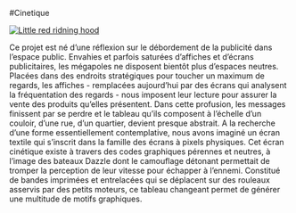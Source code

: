 #Cinetique

[![Little red ridning hood](https://c1.staticflickr.com/3/2942/15235616699_01f3d1bb35_b.jpg)](https://www.flickr.com/video_download.gne?id=15235616699 "Click to Watch the video!")


Ce projet est né d’une réflexion sur le débordement de la publicité dans l’espace public. Envahies et parfois saturées d’affiches et d’écrans publicitaires, les mégapoles ne disposent bientôt plus d’espaces neutres. Placées dans des endroits stratégiques pour toucher un maximum de regards, les affiches - remplacées aujourd’hui par des écrans qui analysent la fréquentation des regards - nous imposent leur lecture pour assurer la vente des produits qu’elles présentent. Dans cette profusion, les messages finissent par se perdre et le tableau qu’ils composent à l’échelle d’un couloir, d’une rue, d’un quartier, devient presque abstrait. A la recherche d’une forme essentiellement contemplative, nous avons imaginé un écran textile qui s’inscrit dans la famille des écrans à pixels physiques. Cet écran cinétique existe à travers des codes graphiques pérennes et neutres, à l’image des bateaux Dazzle dont le camouflage détonant permettait de tromper la perception de leur vitesse pour échapper à l’ennemi. Constitué de bandes imprimées et entrelacées qui se déplacent sur des rouleaux asservis par des petits moteurs, ce tableau changeant permet de générer une multitude de motifs graphiques.
